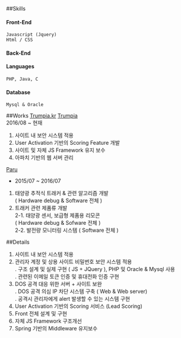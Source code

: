 ##Skills
#### Front-End
	Javascript (Jquery)
	Html / CSS
#### Back-End 	
		
#### Languages
	PHP, Java, C
#### Database
	Mysql & Oracle

##Works
[Trumpia.kr](http://trumpia.co.kr) [Trumpia](http://www.trumpia.com)<br>
2016/08 ~ 현재 <br>
1. 사이트 내 보안 시스템 적용	<br>
2. User Activation 기반의 Scoring Feature 개발<br>
3. 사이트 및 자체 JS Framework 유지 보수<br>
4. 아파치 기반의 웹 서버 관리<br>

[Paru](http://www.paru.co.kr)<br>
- 2015/07 ~ 2016/07 <br>
1. 태양광 추적식 트래커 & 관련 알고리즘 개발 <br>
( Hardware debug & Software 전체 )<br>
2. 트래커 관련 제품류 개발 <br>
 2-1. 태양광 센서, 보급형 제품용 리모콘 <br>
 ( Hardware debug & Sofware 전체 ) <br>
 2-2. 발전량 모니터링 시스템 ( Software 전체 ) 

##Details
1. 사이트 내 보안 시스템 적용<br>
 1. 관리자 계정 및 상용 사이트 비밀번호 보안 시스템 적용 <br>
  . 구조 설계 및 실제 구현 ( JS + JQuery ), PHP 및 Oracle & Mysql 사용 <br>
  . 관련된 이메일 토큰 인증 및 휴대전화 인증 구현
 2. DOS 공격 대응 위한 서버 + 사이트 보완<br>
  . DOS 공격 의심 IP 차단 시스템 구축 ( Web & Web server)<br>
  . 공격시 관리자에게 alert 발생할 수 있는 시스템 구현
2. User Activation 기반의 Scoring 서비스 (Lead Scoring)<br>
  1. Front 전체 설계 및 구현
  2. 자체 JS Framework 구조개선
  3. Spring 기반의 Middleware 유지보수
